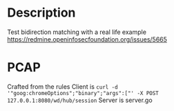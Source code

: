 # Description

Test bidirection matching with a real life example
https://redmine.openinfosecfoundation.org/issues/5665

# PCAP

Crafted from the rules
Client is
`curl -d '"goog:chromeOptions";"binary";"args":["' -X POST 127.0.0.1:8080/wd/hub/session`
Server is server.go
